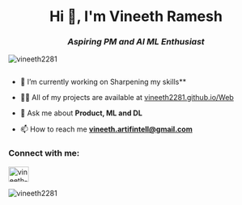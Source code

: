 <h1 align="center">Hi 👋, I'm Vineeth Ramesh</h1>
<h3 align="center"><i>Aspiring PM and AI ML Enthusiast</i></h3>

<p align="left"> <img src="https://komarev.com/ghpvc/?username=vineeth2281&label=Profile%20views&color=0e75b6&style=flat" alt="vineeth2281" /> </p>

<p align="left"> <a href="https://twitter.com/" target="blank"><img src="https://img.shields.io/twitter/follow/?logo=twitter&style=for-the-badge" alt="" /></a> </p>

- 🔭 I’m currently working on Sharpening my skills**

- 👨‍💻 All of my projects are available at [vineeth2281.github.io/Web](vineeth2281.github.io/Web)

- 💬 Ask me about **Product, ML and DL**

- 📫 How to reach me **vineeth.artifintell@gmail.com**

<h3 align="left">Connect with me:</h3>
<p align="left">
<a href="https://linkedin.com/in/vineeth-r-21069218b" target="blank"><img align="center" src="https://cdn.jsdelivr.net/npm/simple-icons@3.0.1/icons/linkedin.svg" alt="vineeth-r-21069218b" height="30" width="40" /></a>


<p><img align="left" src="https://github-readme-stats.vercel.app/api/top-langs?username=vineeth2281&show_icons=true&locale=en&layout=compact" alt="vineeth2281" /></p>


